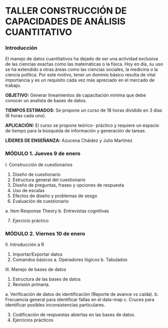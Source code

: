 # TALLER CONSTRUCCIÓN DE CAPACIDADES DE ANÁLISIS CUANTITATIVO


### Introducción

El manejo de datos cuantitativos ha dejado de ser una actividad exclusiva de las ciencias exactas como las matemáticas o la física. Hoy en día, su uso se ha extendido a otras áreas como las ciencias sociales, la medicina o la ciencia política. Por este motivo, tener un dominio básico resulta de vital importancia y es un requisito cada vez más apreciado en el mercado de trabajo. 

**OBJETIVO:** 
Generar lineamientos de capacitación mínima que debe conocer un analista de bases de datos. 

**TIEMPOS ESTIMADOS:** 
Se propone un curso de 18 horas dividido en 3 días (6 horas cada uno). 

**APLICACIÓN:** 
El curso se propone teórico- práctico y requiere un espacio de tiempo para la búsqueda de información y generación de tareas. 

**LÍDERES DE ENSEÑANZA:**
Azucena Cháidez y Julio Martínez 



### MÓDULO 1.  Jueves 9 de enero


I.	Construcción de cuestionarios

1.	Diseño de cuestionario
2.	Estructura general del cuestionario
3.	Diseño de preguntas, fraseo y opciones de respuesta 
4.	Uso de escalas
5.	Efectos de diseño y problemas de sesgo
6.	Evaluación de cuestionario

a.	Item Response Theory
b.	Entrevistas cognitivas

7.	Ejercicio práctico

### MÓDULO 2.  Viernes 10 de enero

II.	Introducción a R

1.	Importar/Exportar datos
2.	Comandos básicos
a.	Operadores lógicos
b.	Tabulados


III.	Manejo de bases de datos

1.	Estructura de las bases de datos
2.	Revisión primaria.

a.	Verificación de datos de identificación (Reporte de avance vs caída). 
b.	Frecuencia general para identificar fallas en el data-map
c.	Cruces para identificar posibles inconsistencias particulares.

3.	Codificación de respuestas abiertas en las bases de datos. 
4.	Ejercicios prácticos




